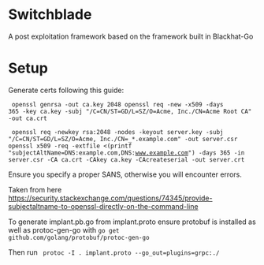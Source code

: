 # Switchblade

A post exploitation framework based on the framework built in Blackhat-Go

# Setup

Generate certs following this guide:

<code> openssl genrsa -out ca.key 2048 openssl req -new -x509 -days 365 -key ca.key -subj "/C=CN/ST=GD/L=SZ/O=Acme, Inc./CN=Acme Root CA" -out ca.crt</code>

<code> openssl req -newkey rsa:2048 -nodes -keyout server.key -subj "/C=CN/ST=GD/L=SZ/O=Acme, Inc./CN=_*.example.com" -out server.csr openssl x509 -req -extfile <(printf "subjectAltName=DNS:example.com,DNS:www.example.com") -days 365 -in server.csr -CA ca.crt -CAkey ca.key -CAcreateserial -out server.crt </code>
  
Ensure you specify a proper SANS, otherwise you will encounter errors.

Taken from here https://security.stackexchange.com/questions/74345/provide-subjectaltname-to-openssl-directly-on-the-command-line

To generate implant.pb.go from implant.proto ensure protobuf is installed as well as protoc-gen-go with <code>go get github.com/golang/protobuf/protoc-gen-go</code>
  
Then run <code> protoc -I . implant.proto --go_out=plugins=grpc:./ </code>
